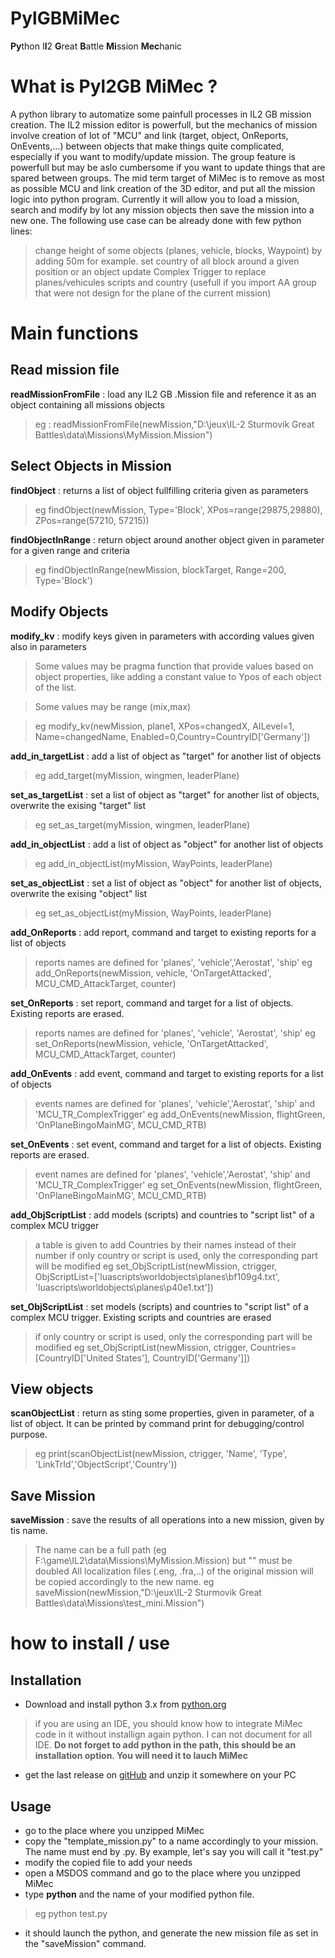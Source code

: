# PylGBMiMec
**Py**thon I**l**2 **G**reat **B**attle **Mi**ssion **Mec**hanic

# What is Pyl2GB MiMec ?
A python library to automatize some painfull processes in IL2 GB mission creation.
The IL2 mission editor is powerfull, but the mechanics of mission involve creation of lot of "MCU" and link (target, object, OnReports, OnEvents,...) between objects that make things quite complicated, especially if you want to modify/update mission. The group feature is powerfull but may be aslo cumbersome if you want to update things that are spared between groups.
The mid term target of MiMec is to remove as most as possible MCU and link creation of the 3D editor, and put all the mission logic into python program.
Currently it will allow you to load a mission, search and modify by lot any mission objects then save the mission into a new one.
The following use case can be already done with few python lines:
> change height of some objects (planes, vehicle, blocks, Waypoint) by adding 50m for example.
> set country of all block around a given position or an object
> update Complex Trigger to replace planes/vehicules scripts and country (usefull if you import AA group that were not design for the plane of the current mission)  

# Main functions
## Read mission file
**readMissionFromFile** : load any IL2 GB .Mission file and reference it as an object containing all missions objects
> eg : readMissionFromFile(newMission,"D:\\jeux\\IL-2 Sturmovik Great Battles\\data\\Missions\\MyMission.Mission")
## Select Objects in Mission
**findObject** : returns a list of object fullfilling criteria given as parameters
>eg findObject(newMission, Type='Block', XPos=range(29875,29880), ZPos=range(57210, 57215))

**findObjectInRange** : return object around another object given in parameter for a given range and criteria
>eg findObjectInRange(newMission, blockTarget, Range=200, Type='Block')
## Modify Objects
**modify_kv** : modify keys given in parameters with according values given also in parameters

>Some values may be pragma function that provide values based on object properties, like adding a constant value to Ypos of each object of the list.

>Some values may be range (mix,max)

>eg modify_kv(newMission, plane1, XPos=changedX, AILevel=1, Name=changedName, Enabled=0,Country=CountryID['Germany'])

**add_in_targetList** : add a list of object as "target" for another list of objects
>eg add_target(myMission, wingmen, leaderPlane)

**set_as_targetList** : set a list of object as "target" for another list of objects, overwrite the exising "target" list
>eg set_as_target(myMission, wingmen, leaderPlane)

**add_in_objectList** : add a list of object as "object" for another list of objects
>eg add_in_objectList(myMission, WayPoints, leaderPlane)

**set_as_objectList** : set a list of object as "object" for another list of objects, overwrite the exising "object" list
>eg set_as_objectList(myMission, WayPoints, leaderPlane)

**add_OnReports** : add report, command and target to existing reports for a list of objects
> reports names are defined for 'planes', 'vehicle','Aerostat', 'ship'
> eg add_OnReports(newMission, vehicle, 'OnTargetAttacked', MCU_CMD_AttackTarget, counter)

**set_OnReports** : set report, command and target for a list of objects. Existing reports are erased.
> reports names are defined for 'planes', 'vehicle', 'Aerostat', 'ship'
> eg set_OnReports(newMission, vehicle, 'OnTargetAttacked', MCU_CMD_AttackTarget, counter)

**add_OnEvents** : add event, command and target to existing reports for a list of objects
> events names are defined for 'planes', 'vehicle','Aerostat', 'ship' and 'MCU_TR_ComplexTrigger' 
> eg add_OnEvents(newMission, flightGreen, 'OnPlaneBingoMainMG', MCU_CMD_RTB)

**set_OnEvents** : set event, command and target for a list of objects. Existing reports are erased.
> event names are defined for 'planes', 'vehicle','Aerostat', 'ship' and 'MCU_TR_ComplexTrigger' 
> eg set_OnEvents(newMission, flightGreen, 'OnPlaneBingoMainMG', MCU_CMD_RTB)

**add_ObjScriptList** : add models (scripts) and countries to "script list" of a complex MCU trigger
> a table is given to add Countries by their names instead of their number
> if only country or script is used, only the corresponding part will be modified
> eg set_ObjScriptList(newMission, ctrigger, ObjScriptList=['luascripts\\worldobjects\\planes\\bf109g4.txt', 'luascripts\\worldobjects\\planes\\p40e1.txt'])

**set_ObjScriptList** : set models (scripts) and countries to "script list" of a complex MCU trigger. Existing scripts and countries are erased
> if only country or script is used, only the corresponding part will be modified
eg set_ObjScriptList(newMission, ctrigger, Countries=[CountryID['United States'], CountryID['Germany']])

## View objects
**scanObjectList** : return as sting some properties, given in parameter, of a list of object. It can be printed by command print for debugging/control purpose.
> eg print(scanObjectList(newMission, ctrigger, 'Name', 'Type', 'LinkTrId','ObjectScript','Country'))

## Save Mission
**saveMission** : save the results of all operations into a new mission, given by tis name. 
> The name can be a full path (eg F:\game\IL2\data\Missions\MyMission.Mission) but "\" must be doubled
> All localization files (.eng, .fra,..) of the original mission will be copied accordingly to the new name.
> eg saveMission(newMission,"D:\\jeux\\IL-2 Sturmovik Great Battles\\data\\Missions\\test_mini.Mission")

# how to install / use
## Installation
* Download and install python 3.x from [python.org](https://www.python.org/downloads/windows/)
> if you are using an IDE, you should know how to integrate MiMec code in it without installign again python. I can not document for all IDE.
**Do not forget to add python in the path, this should be an installation option. You will need it to lauch MiMec**
* get the last release on [gitHub](https://github.com/lefufu/PylGBMiMec/releases) and unzip it somewhere on your PC
## Usage
* go to the place where you unzipped MiMec
* copy the "template_mission.py" to a name accordingly to your mission. The name must end by .py. By example, let's say you will call it "test.py"
* modify the copied file to add your needs
* open a MSDOS command and go to the place where you unzipped MiMec
* type **python** and the name of your modified python file.
> eg python test.py
* it should launch the python, and generate the new mission file as set in the "saveMission" command.

